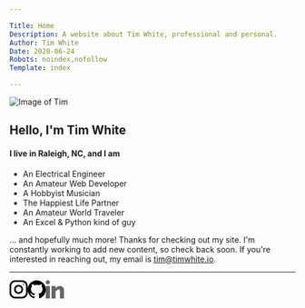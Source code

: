 ```yaml
---

Title: Home
Description: A website about Tim White, professional and personal.
Author: Tim White
Date: 2020-06-24
Robots: noindex,nofollow
Template: index

---
```


![Image of Tim](https://cloud.timwhite.io/s/XYG4Psdd8BzAf84/preview)
## Hello, I'm Tim White
#### I live in Raleigh, NC, and I am


* An Electrical Engineer
* An Amateur Web Developer
* A Hobbyist Musician
* The Happiest Life Partner
* An Amateur World Traveler
* An Excel & Python kind of guy

... and hopefully much more! Thanks for checking out my site. I'm constantly working to add new content, so check back soon. If you're interested in reaching out, my email is [tim@timwhite.io](mailto:tim+contact@timwhite.io).

---


<a href="https://www.instagram.com/t_.white/" target="_blank"><svg version="1.1" xmlns="http://www.w3.org/2000/svg" xmlns:xlink="http://www.w3.org/1999/xlink" x="0px" y="0px" viewBox="0 0 512 512" xml:space="preserve" width="2rem" height="2rem"><g><path d="M352,0H160C71.648,0,0,71.648,0,160v192c0,88.352,71.648,160,160,160h192c88.352,0,160-71.648,160-160V160    C512,71.648,440.352,0,352,0z M464,352c0,61.76-50.24,112-112,112H160c-61.76,0-112-50.24-112-112V160C48,98.24,98.24,48,160,48    h192c61.76,0,112,50.24,112,112V352z"></path><path d="M256,128c-70.688,0-128,57.312-128,128s57.312,128,128,128s128-57.312,128-128S326.688,128,256,128z M256,336    c-44.096,0-80-35.904-80-80c0-44.128,35.904-80,80-80s80,35.872,80,80C336,300.096,300.096,336,256,336z"></path><circle cx="394" cy="119" r="17"></circle></g></svg></a><a href="https://github.com/twwhite" target="_blank"><svg version="1.1" xmlns="http://www.w3.org/2000/svg" xmlns:xlink="http://www.w3.org/1999/xlink" x="0px" y="0px" viewBox="0 0 512 512" xml:space="preserve" width="2rem" height="2rem"><g><path d="M255.968,5.329C114.624,5.329,0,120.401,0,262.353c0,113.536,73.344,209.856,175.104,243.872    c12.8,2.368,17.472-5.568,17.472-12.384c0-6.112-0.224-22.272-0.352-43.712c-71.2,15.52-86.24-34.464-86.24-34.464    c-11.616-29.696-28.416-37.6-28.416-37.6c-23.264-15.936,1.728-15.616,1.728-15.616c25.696,1.824,39.2,26.496,39.2,26.496    c22.848,39.264,59.936,27.936,74.528,21.344c2.304-16.608,8.928-27.936,16.256-34.368    c-56.832-6.496-116.608-28.544-116.608-127.008c0-28.064,9.984-51.008,26.368-68.992c-2.656-6.496-11.424-32.64,2.496-68    c0,0,21.504-6.912,70.4,26.336c20.416-5.696,42.304-8.544,64.096-8.64c21.728,0.128,43.648,2.944,64.096,8.672    c48.864-33.248,70.336-26.336,70.336-26.336c13.952,35.392,5.184,61.504,2.56,68c16.416,17.984,26.304,40.928,26.304,68.992    c0,98.72-59.84,120.448-116.864,126.816c9.184,7.936,17.376,23.616,17.376,47.584c0,34.368-0.32,62.08-0.32,70.496    c0,6.88,4.608,14.88,17.6,12.352C438.72,472.145,512,375.857,512,262.353C512,120.401,397.376,5.329,255.968,5.329z"></path></g></svg></a><a href="https://www.linkedin.com/in/twhitenc/" target="_blank"><svg version="1.1" xmlns="http://www.w3.org/2000/svg" xmlns:xlink="http://www.w3.org/1999/xlink" style="fill:#666" x="0px" y="0px" viewBox="0 0 512 512" xml:space="preserve" width="2rem" height="2rem"><g><rect y="160" width="114.496" height="352"></rect><path d="M426.368,164.128c-1.216-0.384-2.368-0.8-3.648-1.152c-1.536-0.352-3.072-0.64-4.64-0.896   c-6.08-1.216-12.736-2.08-20.544-2.08l0,0l0,0c-66.752,0-109.088,48.544-123.04,67.296V160H160v352h114.496V320   c0,0,86.528-120.512,123.04-32c0,79.008,0,224,0,224H512V274.464C512,221.28,475.552,176.96,426.368,164.128z"></path><circle cx="56" cy="56" r="56" ></circle>
</g></svg></a>
